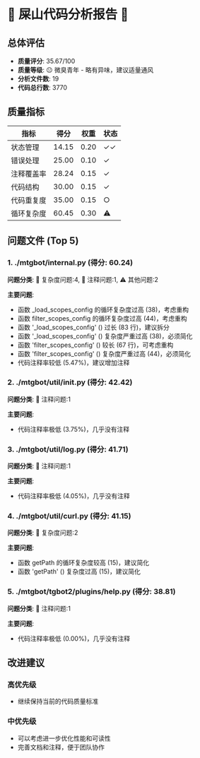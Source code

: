 # 🌸 屎山代码分析报告 🌸

## 总体评估

- **质量评分**: 35.67/100
- **质量等级**: 😐 微臭青年 - 略有异味，建议适量通风
- **分析文件数**: 19
- **代码总行数**: 3770

## 质量指标

| 指标 | 得分 | 权重 | 状态 |
|------|------|------|------|
| 状态管理 | 14.15 | 0.20 | ✓✓ |
| 错误处理 | 25.00 | 0.10 | ✓ |
| 注释覆盖率 | 28.24 | 0.15 | ✓ |
| 代码结构 | 30.00 | 0.15 | ✓ |
| 代码重复度 | 35.00 | 0.15 | ○ |
| 循环复杂度 | 60.45 | 0.30 | ⚠ |

## 问题文件 (Top 5)

### 1. ./mtgbot/internal.py (得分: 60.24)
**问题分类**: 🔄 复杂度问题:4, 📝 注释问题:1, ⚠️ 其他问题:2

**主要问题**:
- 函数 _load_scopes_config 的循环复杂度过高 (38)，考虑重构
- 函数 filter_scopes_config 的循环复杂度过高 (44)，考虑重构
- 函数 '_load_scopes_config' () 过长 (83 行)，建议拆分
- 函数 '_load_scopes_config' () 复杂度严重过高 (38)，必须简化
- 函数 'filter_scopes_config' () 较长 (67 行)，可考虑重构
- 函数 'filter_scopes_config' () 复杂度严重过高 (44)，必须简化
- 代码注释率较低 (5.47%)，建议增加注释

### 2. ./mtgbot/util/__init__.py (得分: 42.42)
**问题分类**: 📝 注释问题:1

**主要问题**:
- 代码注释率极低 (3.75%)，几乎没有注释

### 3. ./mtgbot/util/log.py (得分: 41.71)
**问题分类**: 📝 注释问题:1

**主要问题**:
- 代码注释率极低 (4.05%)，几乎没有注释

### 4. ./mtgbot/util/curl.py (得分: 41.15)
**问题分类**: 🔄 复杂度问题:2

**主要问题**:
- 函数 getPath 的循环复杂度较高 (15)，建议简化
- 函数 'getPath' () 复杂度过高 (15)，建议简化

### 5. ./mtgbot/tgbot2/plugins/help.py (得分: 38.81)
**问题分类**: 📝 注释问题:1

**主要问题**:
- 代码注释率极低 (0.00%)，几乎没有注释

## 改进建议

### 高优先级
- 继续保持当前的代码质量标准

### 中优先级
- 可以考虑进一步优化性能和可读性
- 完善文档和注释，便于团队协作

